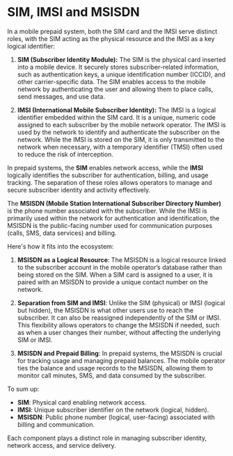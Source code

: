 # SIM, IMSI and MSISDN

In a mobile prepaid system, both the SIM card and the IMSI serve distinct roles, with the SIM acting as the physical resource and the IMSI as a key logical identifier:

1. **SIM (Subscriber Identity Module):** The SIM is the physical card inserted into a mobile device. It securely stores subscriber-related information, such as authentication keys, a unique identification number (ICCID), and other carrier-specific data. The SIM enables access to the mobile network by authenticating the user and allowing them to place calls, send messages, and use data.

2. **IMSI (International Mobile Subscriber Identity):** The IMSI is a logical identifier embedded within the SIM card. It is a unique, numeric code assigned to each subscriber by the mobile network operator. The IMSI is used by the network to identify and authenticate the subscriber on the network. While the IMSI is stored on the SIM, it is only transmitted to the network when necessary, with a temporary identifier (TMSI) often used to reduce the risk of interception.

In prepaid systems, the **SIM** enables network access, while the **IMSI** logically identifies the subscriber for authentication, billing, and usage tracking. The separation of these roles allows operators to manage and secure subscriber identity and activity effectively.

The **MSISDN (Mobile Station International Subscriber Directory Number)** is the phone number associated with the subscriber. While the IMSI is primarily used within the network for authentication and identification, the MSISDN is the public-facing number used for communication purposes (calls, SMS, data services) and billing.

Here's how it fits into the ecosystem:

1. **MSISDN as a Logical Resource**: The MSISDN is a logical resource linked to the subscriber account in the mobile operator’s database rather than being stored on the SIM. When a SIM card is assigned to a user, it is paired with an MSISDN to provide a unique contact number on the network.

2. **Separation from SIM and IMSI**: Unlike the SIM (physical) or IMSI (logical but hidden), the MSISDN is what other users use to reach the subscriber. It can also be reassigned independently of the SIM or IMSI. This flexibility allows operators to change the MSISDN if needed, such as when a user changes their number, without affecting the underlying SIM or IMSI.

3. **MSISDN and Prepaid Billing**: In prepaid systems, the MSISDN is crucial for tracking usage and managing prepaid balances. The mobile operator ties the balance and usage records to the MSISDN, allowing them to monitor call minutes, SMS, and data consumed by the subscriber.

To sum up:
- **SIM**: Physical card enabling network access.
- **IMSI**: Unique subscriber identifier on the network (logical, hidden).
- **MSISDN**: Public phone number (logical, user-facing) associated with billing and communication. 

Each component plays a distinct role in managing subscriber identity, network access, and service delivery.